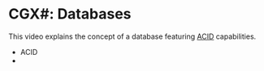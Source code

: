 # CGX#: Databases

This video explains the concept of a database featuring
[ACID]()
capabilities.

 - ACID
 - 
 